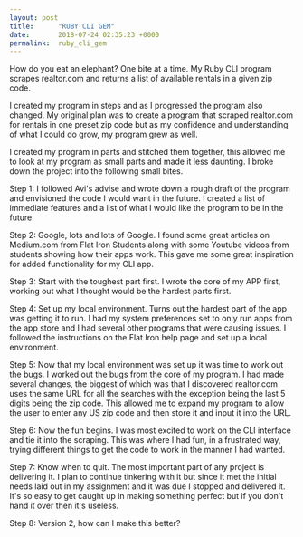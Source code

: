 ```yaml
---
layout: post
title:      "RUBY CLI GEM"
date:       2018-07-24 02:35:23 +0000
permalink:  ruby_cli_gem
---
```



How do you eat an elephant?  One bite at a time.  My Ruby CLI program scrapes realtor.com and returns a list of available rentals in a given zip code.  

I created my program in steps and as I progressed the program also changed.  My original plan was to create a program that scraped realtor.com for rentals in one preset zip code but as my confidence and understanding of what I could do grow, my program grew as well.

I created my program in parts and stitched them together, this allowed me to look at my program as small parts and made it less daunting. I broke down the project into the following small bites.

Step 1: I followed Avi's advise and wrote down a rough draft of the program and envisioned the code I would want in the future.  I created a list of immediate features and a list of what I would like the program to be in the future.  

Step 2:  Google, lots and lots of Google.  I found some great articles on Medium.com from Flat Iron Students along with some Youtube videos from students showing how their apps work.  This gave me some great inspiration for added functionality for my CLI app.  

Step 3:  Start with the toughest part first.  I wrote the core of my APP first, working out what I thought would be the hardest parts first.  

Step 4: Set up my local environment. Turns out the hardest part of the app was getting it to run.  I had my system preferences set to only run apps from the app store and I had several other programs that were causing issues.  I followed the instructions on the Flat Iron help page and set up a local environment. 

Step 5: Now that my local environment was set up it was time to work out the bugs.  I worked out the bugs from the core of my program.  I had made several changes, the biggest of which was that I discovered realtor.com uses the same URL for all the searches with the exception being the last 5 digits being the zip code.  This allowed me to expand my program to allow the user to enter any US zip code and then store it and input it into the URL.

Step 6: Now the fun begins.  I was most excited to work on the CLI interface and tie it into the scraping.  This was where I had fun, in a frustrated way, trying different things to get the code to work in the manner I had wanted.  

Step 7: Know when to quit.  The most important part of any project is delivering it.  I plan to continue tinkering with it but since it met the initial needs laid out in my assignment and it was due I stopped and delivered it.  It's so easy to get caught up in making something perfect but if you don't hand it over then it's useless.  

Step 8: Version 2, how can I make this better? 
